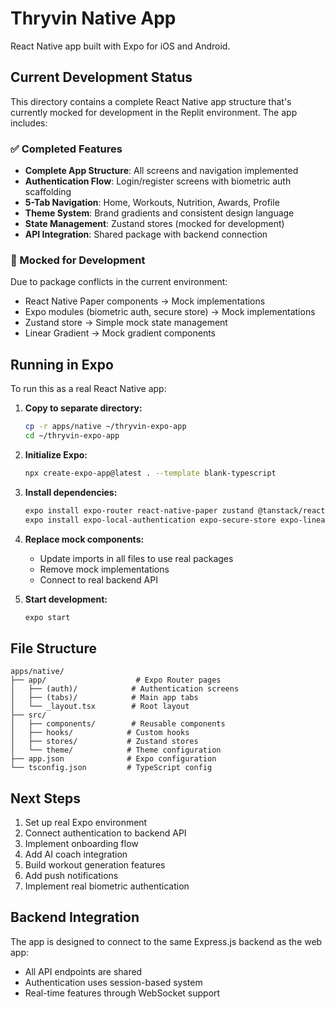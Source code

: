 # Thryvin Native App

React Native app built with Expo for iOS and Android.

## Current Development Status

This directory contains a complete React Native app structure that's currently mocked for development in the Replit environment. The app includes:

### ✅ Completed Features
- **Complete App Structure**: All screens and navigation implemented
- **Authentication Flow**: Login/register screens with biometric auth scaffolding  
- **5-Tab Navigation**: Home, Workouts, Nutrition, Awards, Profile
- **Theme System**: Brand gradients and consistent design language
- **State Management**: Zustand stores (mocked for development)
- **API Integration**: Shared package with backend connection

### 🔧 Mocked for Development
Due to package conflicts in the current environment:
- React Native Paper components → Mock implementations
- Expo modules (biometric auth, secure store) → Mock implementations  
- Zustand store → Simple mock state management
- Linear Gradient → Mock gradient components

## Running in Expo

To run this as a real React Native app:

1. **Copy to separate directory:**
   ```bash
   cp -r apps/native ~/thryvin-expo-app
   cd ~/thryvin-expo-app
   ```

2. **Initialize Expo:**
   ```bash
   npx create-expo-app@latest . --template blank-typescript
   ```

3. **Install dependencies:**
   ```bash
   expo install expo-router react-native-paper zustand @tanstack/react-query
   expo install expo-local-authentication expo-secure-store expo-linear-gradient
   ```

4. **Replace mock components:**
   - Update imports in all files to use real packages
   - Remove mock implementations
   - Connect to real backend API

5. **Start development:**
   ```bash
   expo start
   ```

## File Structure

```
apps/native/
├── app/                    # Expo Router pages
│   ├── (auth)/            # Authentication screens
│   ├── (tabs)/            # Main app tabs
│   └── _layout.tsx        # Root layout
├── src/
│   ├── components/        # Reusable components
│   ├── hooks/            # Custom hooks
│   ├── stores/           # Zustand stores
│   └── theme/            # Theme configuration
├── app.json              # Expo configuration
└── tsconfig.json         # TypeScript config
```

## Next Steps

1. Set up real Expo environment
2. Connect authentication to backend API
3. Implement onboarding flow
4. Add AI coach integration
5. Build workout generation features
6. Add push notifications
7. Implement real biometric authentication

## Backend Integration

The app is designed to connect to the same Express.js backend as the web app:
- All API endpoints are shared
- Authentication uses session-based system
- Real-time features through WebSocket support